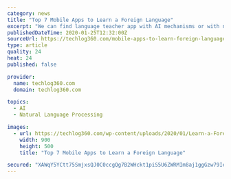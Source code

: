 ```yaml
---
category: news
title: "Top 7 Mobile Apps to Learn a Foreign Language"
excerpt: "We can find language teacher app with AI mechanisms or with native speaker tutors ... check the pronunciation by repeating the sentences, translate and create own examples by writing them down. You can choose one of 23 languages and learn them at your own pace. What is more, the App itself is brilliantly designed, so you receive not only ..."
publishedDateTime: 2020-01-25T12:32:00Z
sourceUrl: https://techlog360.com/mobile-apps-to-learn-foreign-language/
type: article
quality: 24
heat: 24
published: false

provider:
  name: techlog360.com
  domain: techlog360.com

topics:
  - AI
  - Natural Language Processing

images:
  - url: https://techlog360.com/wp-content/uploads/2020/01/Learn-a-Foreign-Language.jpg
    width: 900
    height: 500
    title: "Top 7 Mobile Apps to Learn a Foreign Language"

secured: "XAWqY5YCtt75SmjxsQJ0C0ccgQg7B2WHckt1piS5U6ZWRMIm8aj1ggGzw79IeAkGFShTj2X1YoaE5NxUUsSzhYQPeVLJg3knXm3kvvqS1P3s/jlP9TrxJBX0JsncDUel4S+O7GLUWQU9TEYUlvPo2bccwUnK9R7WlS0MXbKLzUbn8fzj53qq+bZixqKJbuJ8vXxl+GIEMaa3xMxFBNqXHxOMJ9LeG5XYip9aisjfrg60z/Dy8QS8krPFrs1zqbDReOVs4c/BQEVV0sR6tVvboYXpxEGVV6yccVTdptENInbg/lGUoeGq3a8iPX3yKA65J+HnhKESqcVAAyktP5vaXyNEcfgcvWrd+bNy/lles0rZx12Oo/kUjGrPRUOKihvH3SZwZPijI6XZOveMzTwcSWb85oTA9pFTmYMMb8XCOz9kIVbr4ljLKj2E+G/61a9HfZr0QjAuuvcDQHM2U3/SbPVgzarVsvE7kHAZqEdIRxo=;2TV5ien1h7IXrxdCwGo1nw=="
---
```


